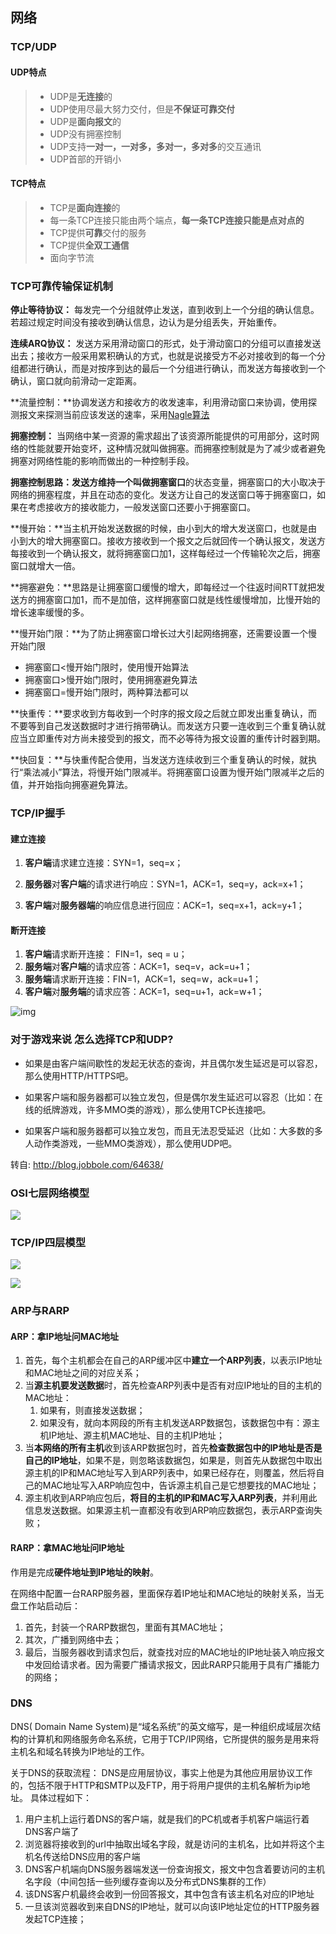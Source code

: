 ## 网络

### TCP/UDP

#### UDP特点

> - UDP是**无连接**的
> - UDP使用尽最大努力交付，但是**不保证可靠交付**
> - UDP是**面向报文**的
> - UDP没有拥塞控制
> - UDP支持**一对一，一对多，多对一，多对多**的交互通讯
> - UDP首部的开销小

#### TCP特点

> - TCP是**面向连接**的
> - 每一条TCP连接只能由两个端点，**每一条TCP连接只能是点对点的**
> - TCP提供**可靠**交付的服务
> - TCP提供**全双工通信**
> - 面向字节流

### TCP可靠传输保证机制

**停止等待协议：** 每发完一个分组就停止发送，直到收到上一个分组的确认信息。若超过规定时间没有接收到确认信息，边认为是分组丢失，开始重传。

**连续ARQ协议：**  发送方采用滑动窗口的形式，处于滑动窗口的分组可以直接发送出去；接收方一般采用累积确认的方式，也就是说接受方不必对接收到的每一个分组都进行确认，而是对按序到达的最后一个分组进行确认，而发送方每接收到一个确认，窗口就向前滑动一定距离。

**流量控制：**协调发送方和接收方的收发速率，利用滑动窗口来协调，使用探测报文来探测当前应该发送的速率，采用[Nagle算法](http://baike.sogou.com/v10500918.htm?fromTitle=Nagle算法)

**拥塞控制：**
 当网络中某一资源的需求超出了该资源所能提供的可用部分，这时网络的性能就要开始变坏，这种情况就叫做拥塞。而拥塞控制就是为了减少或者避免拥塞对网络性能的影响而做出的一种控制手段。

**拥塞控制思路：**发送方维持一个叫做**拥塞窗口**的状态变量，拥塞窗口的大小取决于网络的拥塞程度，并且在动态的变化。发送方让自己的发送窗口等于拥塞窗口，如果在考虑接收方的接收能力，一般发送窗口还要小于拥塞窗口。

**慢开始：**当主机开始发送数据的时候，由小到大的增大发送窗口，也就是由小到大的增大拥塞窗口。接收方接收到一个报文之后就回传一个确认报文，发送方每接收到一个确认报文，就将拥塞窗口加1，这样每经过一个传输轮次之后，拥塞窗口就增大一倍。

**拥塞避免：**思路是让拥塞窗口缓慢的增大，即每经过一个往返时间RTT就把发送方的拥塞窗口加1，而不是加倍，这样拥塞窗口就是线性缓慢增加，比慢开始的增长速率缓慢的多。

**慢开始门限：**为了防止拥塞窗口增长过大引起网络拥塞，还需要设置一个慢开始门限

- 拥塞窗口<慢开始门限时，使用慢开始算法
- 拥塞窗口>慢开始门限时，使用拥塞避免算法
- 拥塞窗口=慢开始门限时，两种算法都可以

**快重传：**要求收到方每收到一个时序的报文段之后就立即发出重复确认，而不要等到自己发送数据时才进行捎带确认。而发送方只要一连收到三个重复确认就应当立即重传对方尚未接受到的报文，而不必等待为报文设置的重传计时器到期。

**快回复：**与快重传配合使用，当发送方连续收到三个重复确认的时候，就执行“乘法减小”算法，将慢开始门限减半。将拥塞窗口设置为慢开始门限减半之后的值，并开始指向拥塞避免算法。

### TCP/IP握手

#### 建立连接

1. **客户端**请求建立连接：SYN=1，seq=x；

2. **服务器**对**客户端**的请求进行响应：SYN=1，ACK=1，seq=y，ack=x+1；
3. **客户端**对**服务器端**的响应信息进行回应：ACK=1，seq=x+1，ack=y+1；

#### 断开连接

1. **客户端**请求断开连接： FIN=1，seq = u；
2. **服务端**对**客户端**的请求应答：ACK=1，seq=v，ack=u+1；
3. **服务端**请求断开连接：FIN=1，ACK=1，seq=w，ack=u+1；
4. **客户端**对**服务端**的请求应答：ACK=1，seq=u+1，ack=w+1；

![img](https://pic1.zhimg.com/80/v2-8720bd64871a5452df583fdab8207d64_1440w.jpg)



### 对于游戏来说 怎么选择TCP和UDP?


- 如果是由客户端间歇性的发起无状态的查询，并且偶尔发生延迟是可以容忍，那么使用HTTP/HTTPS吧。

- 如果客户端和服务器都可以独立发包，但是偶尔发生延迟可以容忍（比如：在线的纸牌游戏，许多MMO类的游戏），那么使用TCP长连接吧。

- 如果客户端和服务器都可以独立发包，而且无法忍受延迟（比如：大多数的多人动作类游戏，一些MMO类游戏），那么使用UDP吧。

转自: http://blog.jobbole.com/64638/



### OSI七层网络模型

![](https://image.youyinnn.top/20200626085325.png)

### TCP/IP四层模型

![](https://image.youyinnn.top/20200625181452.png)

![](https://image.youyinnn.top/20200625181433.png)

### ARP与RARP

#### ARP：拿IP地址问MAC地址

1. 首先，每个主机都会在自己的ARP缓冲区中**建立一个ARP列表**，以表示IP地址和MAC地址之间的对应关系；
2. 当**源主机要发送数据**时，首先检查ARP列表中是否有对应IP地址的目的主机的MAC地址：
   1. 如果有，则直接发送数据；
   2. 如果没有，就向本网段的所有主机发送ARP数据包，该数据包中有：源主机IP地址、源主机MAC地址、目的主机IP地址；
3. 当**本网络的所有主机**收到该ARP数据包时，首先**检查数据包中的IP地址是否是自己的IP地址**，如果不是，则忽略该数据包，如果是，则首先从数据包中取出源主机的IP和MAC地址写入到ARP列表中，如果已经存在，则覆盖，然后将自己的MAC地址写入ARP响应包中，告诉源主机自己是它想要找的MAC地址；
4. 源主机收到ARP响应包后，**将目的主机的IP和MAC写入ARP列表**，并利用此信息发送数据。如果源主机一直都没有收到ARP响应数据包，表示ARP查询失败；

#### RARP：拿MAC地址问IP地址

作用是完成**硬件地址到IP地址的映射**。

在网络中配置一台RARP服务器，里面保存着IP地址和MAC地址的映射关系，当无盘工作站启动后：

1. 首先，封装一个RARP数据包，里面有其MAC地址；
2. 其次，广播到网络中去；
3. 最后，当服务器收到请求包后，就查找对应的MAC地址的IP地址装入响应报文中发回给请求者。因为需要广播请求报文，因此RARP只能用于具有广播能力的网络；



### DNS

DNS( Domain Name System)是“域名系统”的英文缩写，是一种组织成域层次结构的计算机和网络服务命名系统，它用于TCP/IP网络，它所提供的服务是用来将主机名和域名转换为IP地址的工作。

关于DNS的获取流程：
DNS是应用层协议，事实上他是为其他应用层协议工作的，包括不限于HTTP和SMTP以及FTP，用于将用户提供的主机名解析为ip地址。
具体过程如下：

1. 用户主机上运行着DNS的客户端，就是我们的PC机或者手机客户端运行着DNS客户端了
2. 浏览器将接收到的url中抽取出域名字段，就是访问的主机名，比如并将这个主机名传送给DNS应用的客户端
3. DNS客户机端向DNS服务器端发送一份查询报文，报文中包含着要访问的主机名字段（中间包括一些列缓存查询以及分布式DNS集群的工作）
4. 该DNS客户机最终会收到一份回答报文，其中包含有该主机名对应的IP地址
5. 一旦该浏览器收到来自DNS的IP地址，就可以向该IP地址定位的HTTP服务器发起TCP连接；
